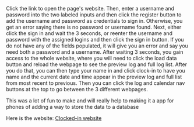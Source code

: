 Click the link to open the page's website. Then, enter a username and password into the two labeled inputs and then click the register button to add the username and password as credentials to sign in. Otherwise, you get an error saying there is no password or username found. Next, either click the sign in and wait the 3 seconds, or reenter the username and password with the assigned logins and then click the sign in button. If you do not have any of the fields populated, it will give you an error and say you need both a password and a username. After waiting 3 seconds, you gain access to the whole website, where you will need to click the load data button and reload the webpage to see the preview log and full log list. After you do that, you can then type your name in and click clock-in to have you name and the current date and time appear in the preview log and full list from most recent to previous. Then you can click the log and calendar nav buttons at the top to go between the 3 different webpages.

This was a lot of fun to make and will really help to making it a app for phones of adding a way to store the data to a database


Here is the website: [Clocked-in website](https://wisewarwolf.github.io/Final-Project/index.html)
